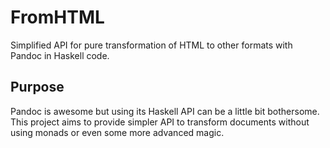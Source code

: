 # FromHTML

Simplified API for pure transformation of HTML to other formats with Pandoc in Haskell code.

## Purpose

Pandoc is awesome but using its Haskell API can be a little bit bothersome. This project aims to provide simpler API to transform documents without using monads or even some more advanced magic.
